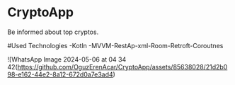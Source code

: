 # CryptoApp 

Be informed about top cryptos. 

#Used Technologies 
-Kotln -MVVM-RestAp-xml-Room-Retroft-Coroutnes 

![WhatsApp Image 2024-05-06 at 04 34 42(https://github.com/OguzErenAcar/CryptoApp/assets/85638028/21d2b098-e162-44e2-8a12-672d0a7e3ad4)
